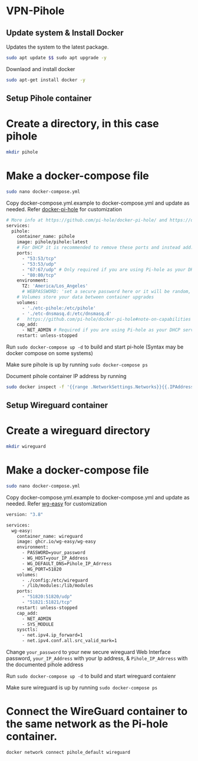 # VPN-Pihole

## Update system & Install Docker

Updates the system to the latest package.
```sh
sudo apt update $$ sudo apt upgrade -y
```

Downlaod and install docker
```sh
sudo apt-get install docker -y
```
## Setup Pihole container

# Create a directory, in this case pihole
```sh
mkdir pihole
```

# Make a docker-compose file
```sh
sudo nano docker-compose.yml
```

Copy docker-compose.yml.example to docker-compose.yml and update as needed. 
Refer [docker-pi-hole](https://github.com/pi-hole/docker-pi-hole?tab=readme-ov-file) for customization
```sh
# More info at https://github.com/pi-hole/docker-pi-hole/ and https://docs.pi-hole.net/
services:
  pihole:
    container_name: pihole
    image: pihole/pihole:latest
    # For DHCP it is recommended to remove these ports and instead add: network_mode: "host"
    ports:
      - "53:53/tcp"
      - "53:53/udp"
      - "67:67/udp" # Only required if you are using Pi-hole as your DHCP server
      - "80:80/tcp"
    environment:
      TZ: 'America/Los_Angeles'
      # WEBPASSWORD: 'set a secure password here or it will be random, uncomment to edit
    # Volumes store your data between container upgrades
    volumes:
      - './etc-pihole:/etc/pihole'
      - './etc-dnsmasq.d:/etc/dnsmasq.d'
    #   https://github.com/pi-hole/docker-pi-hole#note-on-capabilities
    cap_add:
      - NET_ADMIN # Required if you are using Pi-hole as your DHCP server, else not needed
    restart: unless-stopped
```

Run `sudo docker-compose up -d` to build and start pi-hole (Syntax may be docker compose on some systems)

Make sure pihole is up by running `sudo docker-compose ps`

Document pihole container IP address by running
```sh
sudo docker inspect -f '{{range .NetworkSettings.Networks}}{{.IPAddress}}{{end}}' pihole
```


## Setup Wireguard container
 
# Create a wireguard directory
```sh
mkdir wireguard
```

# Make a docker-compose file
```sh
sudo nano docker-compose.yml
```

Copy docker-compose.yml.example to docker-compose.yml and update as needed. 
Refer [wg-easy](https://github.com/wg-easy/wg-easy/tree/master) for customization
```sh
version: "3.8"

services:
  wg-easy:
    container_name: wireguard
    image: ghcr.io/wg-easy/wg-easy
    environment:
      - PASSWORD=your_password
      - WG_HOST=your_IP_Address
      - WG_DEFAULT_DNS=Pihole_IP_Adrress
      - WG_PORT=51820
    volumes:
      - ./config:/etc/wireguard
      - /lib/modules:/lib/modules
    ports:
      - "51820:51820/udp"
      - "51821:51821/tcp"
    restart: unless-stopped
    cap_add:
      - NET_ADMIN
      - SYS_MODULE
    sysctls:
      - net.ipv4.ip_forward=1
      - net.ipv4.conf.all.src_valid_mark=1
```
Change `your_password` to your new secure wireguard Web Interface password, 
`your_IP_Address` with your Ip address, & 
`Pihole_IP_Adrress` with the documented pihole address

Run `sudo docker-compose up -d` to build and start wireguard contaienr

Make sure wireguard is up by running `sudo docker-compose ps`

# Connect the WireGuard container to the same network as the Pi-hole container.

```sh
docker network connect pihole_default wireguard
```






















